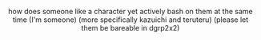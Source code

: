 <p align=center> 
  how does someone like a character yet actively bash on them at the same time (I'm someone) (more specifically kazuichi and teruteru) (please let them be bareable in dgrp2x2)
</p>
